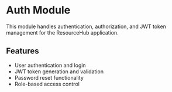 # Auth Module

This module handles authentication, authorization, and JWT token management for the ResourceHub application.

## Features
- User authentication and login
- JWT token generation and validation
- Password reset functionality
- Role-based access control
